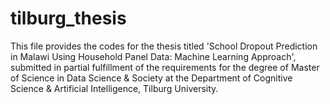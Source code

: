 # tilburg_thesis

This file provides the codes for the thesis titled 'School Dropout Prediction in Malawi Using Household Panel Data: Machine Learning Approach', submitted in partial fulfillment of the requirements for the degree of Master of Science in Data Science & Society at the Department of Cognitive Science & Artificial Intelligence, Tilburg University.
